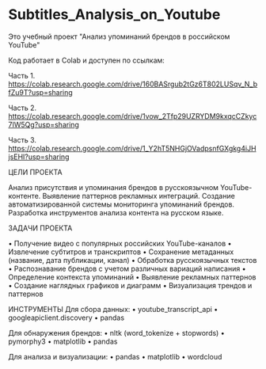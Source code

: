 # Subtitles_Analysis_on_Youtube
Это учебный проект "Анализ упоминаний брендов в российском YouTube"

Код работает в Colab и доступен по ссылкам:

Часть 1. https://colab.research.google.com/drive/160BASrgub2tGz6T802LUSqv_N_bfZu9T?usp=sharing

Часть 2. https://colab.research.google.com/drive/1vow_2Tfp29UZRYDM9kxqcCZkyc7IW5Qg?usp=sharing

Часть 3. https://colab.research.google.com/drive/1_Y2hT5NHGjOVadpsnfGXgkg4iJHjsEHI?usp=sharing

ЦЕЛИ ПРОЕКТА

Анализ присутствия и упоминания брендов в русскоязычном YouTube-контенте. Выявление паттернов рекламных интеграций. Создание автоматизированной системы мониторинга упоминаний брендов. Разработка инструментов анализа контента на русском языке.

ЗАДАЧИ ПРОЕКТА

•	Получение видео с популярных российских YouTube-каналов
•	Извлечение субтитров и транскриптов
•	Сохранение метаданных (название, дата публикации, канал)
•	Обработка русскоязычных текстов
•	Распознавание брендов с учетом различных вариаций написания
•	Определение контекста упоминаний
•	Выявление рекламных паттернов
•	Создание наглядных графиков и диаграмм
•	Визуализация трендов и паттернов

ИНСТРУМЕНТЫ
Для сбора данных: 
•	youtube_transcript_api
•	googleapiclient.discovery
•	pandas

Для обнаружения брендов:
•	nltk (word_tokenize + stopwords)
•	pymorphy3
•	matplotlib
•	pandas

Для анализа и визуализации:
•	pandas
•	matplotlib
•	wordcloud

